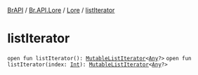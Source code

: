 [BrAPI](../../index.md) / [Br.API.Lore](../index.md) / [Lore](index.md) / [listIterator](./list-iterator.md)

# listIterator

`open fun listIterator(): `[`MutableListIterator`](https://kotlinlang.org/api/latest/jvm/stdlib/kotlin.collections/-mutable-list-iterator/index.html)`<`[`Any`](https://kotlinlang.org/api/latest/jvm/stdlib/kotlin/-any/index.html)`?>`
`open fun listIterator(index: `[`Int`](https://kotlinlang.org/api/latest/jvm/stdlib/kotlin/-int/index.html)`): `[`MutableListIterator`](https://kotlinlang.org/api/latest/jvm/stdlib/kotlin.collections/-mutable-list-iterator/index.html)`<`[`Any`](https://kotlinlang.org/api/latest/jvm/stdlib/kotlin/-any/index.html)`?>`